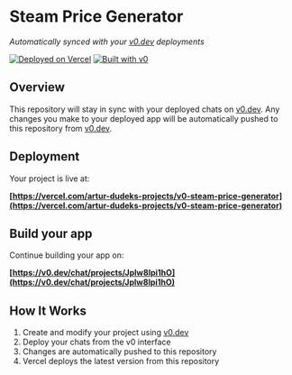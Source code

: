 # Steam Price Generator

*Automatically synced with your [v0.dev](https://v0.dev) deployments*

[![Deployed on Vercel](https://img.shields.io/badge/Deployed%20on-Vercel-black?style=for-the-badge&logo=vercel)](https://vercel.com/artur-dudeks-projects/v0-steam-price-generator)
[![Built with v0](https://img.shields.io/badge/Built%20with-v0.dev-black?style=for-the-badge)](https://v0.dev/chat/projects/Jplw8lpi1hO)

## Overview

This repository will stay in sync with your deployed chats on [v0.dev](https://v0.dev).
Any changes you make to your deployed app will be automatically pushed to this repository from [v0.dev](https://v0.dev).

## Deployment

Your project is live at:

**[https://vercel.com/artur-dudeks-projects/v0-steam-price-generator](https://vercel.com/artur-dudeks-projects/v0-steam-price-generator)**

## Build your app

Continue building your app on:

**[https://v0.dev/chat/projects/Jplw8lpi1hO](https://v0.dev/chat/projects/Jplw8lpi1hO)**

## How It Works

1. Create and modify your project using [v0.dev](https://v0.dev)
2. Deploy your chats from the v0 interface
3. Changes are automatically pushed to this repository
4. Vercel deploys the latest version from this repository